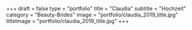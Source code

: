 +++
draft = false
type = "portfolio"
title = "Claudia"
subtitle = "Hochzeit"
category = "Beauty-Brides"
image = "portfolio/claudia_2019_title.jpg"
titleImage = "portfolio/claudia_2019_title.jpg"
+++